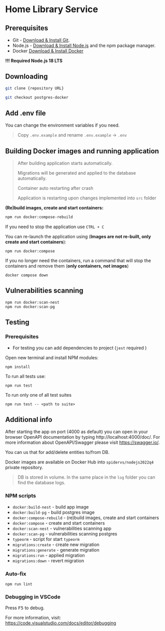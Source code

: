 # Home Library Service

## Prerequisites

- Git - [Download & Install Git](https://git-scm.com/downloads).
- Node.js - [Download & Install Node.js](https://nodejs.org/en/download/) and the npm package manager.
- Docker [Download & Install Docker](https://docs.docker.com/engine/install/)

**!!! Required Node.js 18 LTS**

## Downloading

```bash
git clone {repository URL}

git checkout postgres-docker
```

## Add .env file
You can change the environment variables if you need.

> Copy `.env.example`  and rename `.env.example` -> `.env`

## Building Docker images and running application

> After building application starts automatically.
>
> Migrations will be generated and applied to the database automatically.
>
> Container auto restarting after crash
>
> Application is restarting upon changes implemented into `src` folder

**(Re)build images, create and start containers:**
```bash
npm run docker:compose-rebuild
```

If you need to stop the application use `CTRL + C`

You can re-launch the application using (**Images are not re-built, only create and start containers**):
```
npm run docker:compose
```

If you no longer need the containers, run a command that will stop the containers and remove them (**only containers, not images**)
```
docker compose down
```

## Vulnerabilities scanning
```
npm run docker:scan-nest
npm run docker:scan-pg
```

## Testing

### Prerequisites

 - For testing you can add dependencies to project (`jest` required )

Open new terminal and install NPM modules:

```
npm install
```

To run all tests use:

```
npm run test
```

To run only one of all test suites

```
npm run test -- <path to suite>
```
## Additional info

After starting the app on port (4000 as default) you can open
in your browser OpenAPI documentation by typing http://localhost:4000/doc/.
For more information about OpenAPI/Swagger please visit https://swagger.io/.

You can us that for add/delete entities to/from DB.

Docker images are available on Docker Hub into `spidervs/nodejs2022q4` private repository.

> DB is stored in volume. In the same place in the `log` folder you can find the database logs.

### NPM scripts
- `docker:build-nest` - build app image
- `docker:build-pg` - build postgres image
- `docker:compose-rebuild` - (re)build images, create and start containers
- `docker:compose` - create and start containers
- `docker:scan-nest` - vulnerabilities scanning app
- `docker:scan-pg` - vulnerabilities scanning postgres
- `typeorm` - script for start `typeorm`
- `migrations:create` - create new migration
- `migrations:generate` - generate migration
- `migrations:run` - applied migration
- `migrations:down` - revert migration
### Auto-fix

```
npm run lint
```

### Debugging in VSCode

Press <kbd>F5</kbd> to debug.

For more information, visit: https://code.visualstudio.com/docs/editor/debugging
